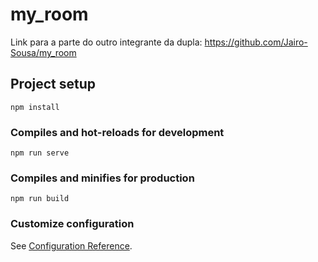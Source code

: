 # my_room

Link para a parte do outro integrante da dupla: https://github.com/Jairo-Sousa/my_room
## Project setup
```
npm install
```

### Compiles and hot-reloads for development
```
npm run serve
```

### Compiles and minifies for production
```
npm run build
```

### Customize configuration
See [Configuration Reference](https://cli.vuejs.org/config/).

